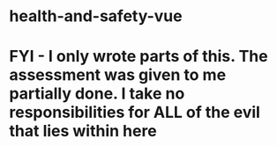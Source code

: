 # health-and-safety-vue

# FYI - I only wrote parts of this.  The assessment was given to me partially done.  I take no responsibilities for ALL of the evil that lies within here
